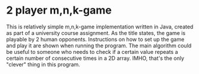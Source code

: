 # 2 player m,n,k-game
This is relatively simple m,n,k-game implementation written in Java, created as part of a university course assignment. As the title states, the game is playable by 2 human opponents. Instructions on how to set up the game and play it are shown when running the program.
The main algorithm could be useful to someone who needs to check if a certain value repeats a certain number of consecutive times in a 2D array. IMHO, that's the only "clever" thing in this program.

